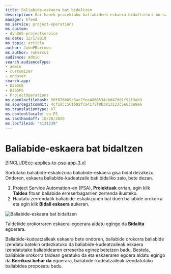 ```yaml
---
title: Baliabide-eskaera bat bidaltzen
description: Gai honek proiektuko baliabideen eskaera bidaltzeari buruzko informazioa ematen du.
manager: kfend
ms.service: project-operations
ms.custom:
- dyn365-projectservice
ms.date: 12/1/2018
ms.topic: article
author: JohnPBurrows
ms.author: ruhercul
audience: Admin
search.audienceType:
- admin
- customizer
- enduser
search.app:
- D365CE
- D365PS
- ProjectOperations
ms.openlocfilehash: 50f076b89c5ac7fee4866534cbd47d81f92f3ab3
ms.sourcegitcommit: 4cf1dc1561b92fca4175f0b3813133c5e63ce8e6
ms.translationtype: HT
ms.contentlocale: eu-ES
ms.lasthandoff: 10/28/2020
ms.locfileid: "4131239"
---
```

# <a name="submitting-a-resource-request"></a>Baliabide-eskaera bat bidaltzen

[!INCLUDE[cc-applies-to-psa-app-3.x](../includes/cc-applies-to-psa-app-3x.md)]

Sortutako baliabide-eskakizuna baliabide-eskaera gisa bidal dezakezu. Ondoren, eskaera baliabide-kudeatzaile bati bidaliko zaio, bete dezan.

1. Project Service Automation-en (PSA), **Proiektuak** orrian, egin klik **Taldea** fitxan baliabide erreserbagarrien zerrenda ikusteko. 
2. Hautatu zerrendatik baliabide-eskakizunen bat duen baliabide orokorra eta egin klik **Bidali eskaera** aukeran.

![Baliabide-eskaera bat bidaltzen](media/RM-how-to-18.png)

Taldekide orokorraren eskaera-egoerara aldatu egingo da **Bidalita** egoerara.

Baliabide-kudeatzaileak eskaera bete ondoren, baliabide orokorra baliabide izendatu batekin ordezkatuko da baliabide-kudeatzaileak eskaera izendatutako baliabidearen erreserba eginez betetzen badu. Bestela, baliabide orokorra taldean geratuko da eta eskaeraren egoera aldatu egingo da **Berrikusi behar da** egoerara, baliabide-kudeatzaileak izendatutako baliabidea proposatu badu.
